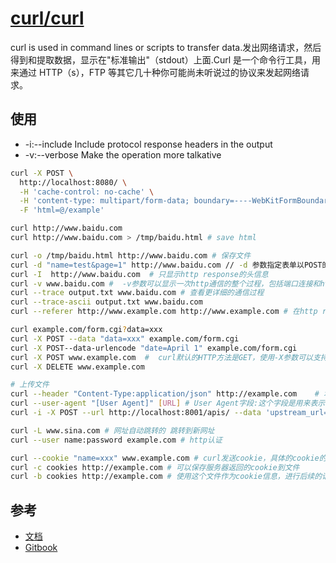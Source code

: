 # [curl/curl](https://github.com/curl/curl)

curl is used in command lines or scripts to transfer data.发出网络请求，然后得到和提取数据，显示在"标准输出"（stdout）上面.Curl 是一个命令行工具，用来通过 HTTP（s），FTP 等其它几十种你可能尚未听说过的协议来发起网络请求。

## 使用

* -i:--include Include protocol response headers in the output
* -v:--verbose       Make the operation more talkative

```sh
curl -X POST \
  http://localhost:8080/ \
  -H 'cache-control: no-cache' \
  -H 'content-type: multipart/form-data; boundary=----WebKitFormBoundary7MA4YWxkTrZu0gW' \
  -F 'html=@/example'

curl http://www.baidu.com
curl http://www.baidu.com > /tmp/baidu.html # save html

curl -o /tmp/baidu.html http://www.baidu.com # 保存文件
curl -d "name=test&page=1" http://www.baidu.com // -d 参数指定表单以POST的形式执行。
curl -I  http://www.baidu.com  # 只显示http response的头信息
curl -v www.baidu.com #  -v参数可以显示一次http通信的整个过程，包括端口连接和http request头信息
curl --trace output.txt www.baidu.com # 查看更详细的通信过程
curl --trace-ascii output.txt www.baidu.com
curl --referer http://www.example.com http://www.example.com # 在http request头信息中，提供一个referer字段，表示你是从哪里跳转过来的

curl example.com/form.cgi?data=xxx
curl -X POST --data "data=xxx" example.com/form.cgi
curl -X POST--data-urlencode "date=April 1" example.com/form.cgi
curl -X POST www.example.com  #  curl默认的HTTP方法是GET，使用-X参数可以支持其他动词。
curl -X DELETE www.example.com

# 上传文件
curl --header "Content-Type:application/json" http://example.com    # 增加一个头信息
curl --user-agent "[User Agent]" [URL] # User Agent字段:这个字段是用来表示客户端的设备信息。服务器有时会根据这个字段，针对不同设备，返回不同格式的网页
curl -i -X POST --url http://localhost:8001/apis/ --data 'upstream_url=http://camp.uats.cc' --data 'request_path=login' # i:显示http response的头信息，连同网页代码一起

curl -L www.sina.com # 网址自动跳转的 跳转到新网址
curl --user name:password example.com # http认证

curl --cookie "name=xxx" www.example.com # curl发送cookie，具体的cookie的值，可以从http response头信息的`Set-Cookie`字段中得到
curl -c cookies http://example.com # 可以保存服务器返回的cookie到文件
curl -b cookies http://example.com # 使用这个文件作为cookie信息，进行后续的请求
```

## 参考

* [文档](https://ec.haxx.se/)
* [Gitbook](https://www.gitbook.com/book/bagder/everything-curl/details)
